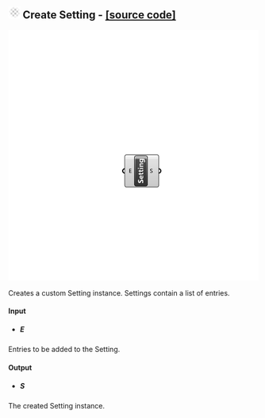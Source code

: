 ## ![](../../images/icons/Create_Setting.png) Create Setting - [[source code]](https://github.com/Eddy3D-Dev/Eddy3D/tree/dev/Create%20Setting.cs)

![](../../images/components/Create_Setting.png)

Creates a custom Setting instance. Settings contain a list of entries.

#### Input
* ##### E 
Entries to be added to the Setting.

#### Output
* ##### S
The created Setting instance.